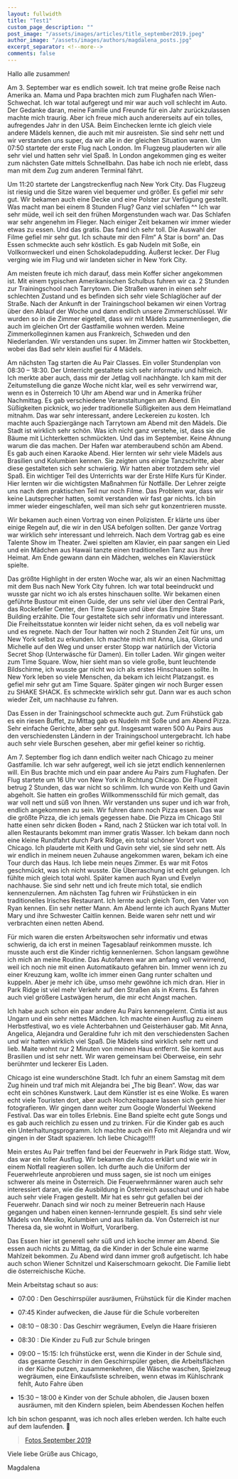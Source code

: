 ```yaml
---
layout: fullwidth
title: "Test1"
custom_page_description: ""
post_image: "/assets/images/articles/title_september2019.jpeg"
author_image: "/assets/images/authors/magdalena_posts.jpg"
excerpt_separator: <!--more-->
comments: false
---
```


Hallo alle zusammen!

Am 3. September war es endlich soweit. Ich trat meine große Reise nach Amerika an. Mama und Papa brachten mich zum Flughafen nach Wien-Schwechat. Ich war total aufgeregt und mir war auch voll schlecht im Auto. <!--more-->Der Gedanke daran, meine Familie und Freunde für ein Jahr zurückzulassen machte mich traurig. Aber ich freue mich auch andererseits auf ein tolles, aufregendes Jahr in den USA. Beim Einchecken lernte ich gleich viele andere Mädels kennen, die auch mit mir ausreisten. Sie sind sehr nett und wir verstanden uns super, da wir alle in der gleichen Situation waren. Um 07:50 startete der erste Flug nach London. Im Flugzeug plauderten wir alle sehr viel und hatten sehr viel Spaß. In London angekommen ging es weiter zum nächsten Gate mittels Schnellbahn. Das habe ich noch nie erlebt, dass man mit dem Zug zum anderen Terminal fährt.

Um 11:20 startete der Langstreckenflug nach New York City. Das Flugzeug ist riesig und die Sitze waren viel bequemer und größer. Es gefiel mir sehr gut. Wir bekamen auch eine Decke und eine Polster zur Verfügung gestellt. Was macht man bei einem 8 Stunden Flug? Ganz viel schlafen ^^ Ich war sehr müde, weil ich seit den frühen Morgenstunden wach war. Das Schlafen war sehr angenehm im Flieger. Nach einiger Zeit bekamen wir immer wieder etwas zu essen. Und das gratis. Das fand ich sehr toll. Die Auswahl der Filme gefiel mir sehr gut. Ich schaute mir den Film“ A Star is born“ an. Das Essen schmeckte auch sehr köstlich. Es gab Nudeln mit Soße, ein Vollkornweckerl und einen Schokoladepudding. Äußerst lecker. Der Flug verging wie im Flug und wir landeten sicher in New York City.

Am meisten freute ich mich darauf, dass mein Koffer sicher angekommen ist. Mit einem typischen Amerikanischen Schulbus fuhren wir ca. 2 Stunden zur Trainingschool nach Tarrytown. Die Straßen waren in einen sehr schlechten Zustand und es befinden sich sehr viele Schlaglöcher auf der Straße. Nach der Ankunft in der Trainingschool bekamen wir einen Vortrag über den Ablauf der Woche und dann endlich unsere Zimmerschlüssel. Wir wurden so in die Zimmer eigeteilt, dass wir mit Mädels zusammenliegen, die auch im gleichen Ort der Gastfamilie wohnen werden. Meine Zimmerkolleginnen kamen aus Frankreich, Schweden und den Niederlanden. Wir verstanden uns super. Im Zimmer hatten wir Stockbetten, wobei das Bad sehr klein ausfiel für 4 Mädels.

Am nächsten Tag starten die Au Pair Classes. Ein voller Stundenplan von 08:30 – 18:30. Der Unterricht gestaltete sich sehr informativ und hilfreich. Ich merkte aber auch, dass mir der Jetlag voll nachhängte. Ich kam mit der Zeitumstellung die ganze Woche nicht klar, weil es sehr verwirrend war, wenn es in Österreich 10 Uhr am Abend war und in Amerika früher Nachmittag. Es gab verschiedene Veranstaltungen am Abend. Ein Süßigkeiten picknick, wo jeder traditionelle Süßigkeiten aus dem Heimatland mitnahm. Das war sehr interessant, andere Leckereien zu kosten. Ich machte auch Spaziergänge nach Tarrytown am Abend mit den Mädels. Die Stadt ist wirklich sehr schön. Was ich nicht ganz verstehe, ist, dass sie die Bäume mit Lichterketten schmückten. Und das im September. Keine Ahnung warum die das machen. Der Hafen war atemberaubend schön am Abend. Es gab auch einen Karaoke Abend. Hier lernten wir sehr viele Mädels aus Brasilien und Kolumbien kennen. Sie zeigten uns einige Tanzschritte, aber diese gestalteten sich sehr schwierig. Wir hatten aber trotzdem sehr viel Spaß. Ein wichtiger Teil des Unterrichts war der Erste Hilfe Kurs für Kinder. Hier lernten wir die wichtigsten Maßnahmen für Notfälle. Der Lehrer zeigte uns nach dem praktischen Teil nur noch Filme. Das Problem war, dass wir keine Lautsprecher hatten, somit verstanden wir fast gar nichts. Ich bin immer wieder eingeschlafen, weil man sich sehr gut konzentrieren musste.

Wir bekamen auch einen Vortrag von einen Polizisten. Er klärte uns über einige Regeln auf, die wir in den USA befolgen sollten. Der ganze Vortrag war wirklich sehr interessant und lehrreich. Nach dem Vortrag gab es eine Talente Show im Theater. Zwei spielten am Klavier, ein paar sangen ein Lied und ein Mädchen aus Hawaii tanzte einen traditionellen Tanz aus ihrer Heimat. Am Ende gewann dann ein Mädchen, welches ein Klavierstück spielte.

Das größte Highlight in der ersten Woche war, als wir an einen Nachmittag mit dem Bus nach New York City fuhren. Ich war total beeindruckt und wusste gar nicht wo ich als erstes hinschauen sollte. Wir bekamen einen geführte Bustour mit einen Guide, der uns sehr viel über den Central Park, das Rockefeller Center, den Time Square und über das Empire State Building erzählte. Die Tour gestaltete sich sehr informativ und interessant. Die Freiheitsstatue konnten wir leider nicht sehen, da es voll nebelig war und es regnete. Nach der Tour hatten wir noch 2 Stunden Zeit für uns, um New York selbst zu erkunden. Ich machte mich mit Anna, Lisa, Gloria und Michelle auf den Weg und unser erster Stopp war natürlich der Victoria Secret Shop (Unterwäsche für Damen). Ein toller Laden. Wir gingen weiter zum Time Square. Wow, hier sieht man so viele große, bunt leuchtende Bildschirme, ich wusste gar nicht wo ich als erstes Hinschauen sollte. In New York leben so viele Menschen, da bekam ich leicht Platzangst. es gefiel mir sehr gut am Time Square. Später gingen wir noch Burger essen zu SHAKE SHACK.  Es schmeckte wirklich sehr gut. Dann war es auch schon wieder Zeit, um nachhause zu fahren.

Das Essen in der Trainingschool schmeckte auch gut. Zum Frühstück gab es ein riesen Buffet, zu Mittag gab es Nudeln mit Soße und am Abend Pizza. Sehr einfache Gerichte, aber sehr gut. Insgesamt waren 500 Au Pairs aus den verschiedensten Ländern in der Trainingschool untergebracht. Ich habe auch sehr viele Burschen gesehen, aber mir gefiel keiner so richtig.

Am 7. September flog ich dann endlich weiter nach Chicago zu meiner Gastfamilie. Ich war sehr aufgeregt, weil ich sie jetzt endlich kennenlernen will. Ein Bus brachte mich und ein paar andere Au Pairs zum Flughafen. Der Flug startete um 16 Uhr von New York in Richtung Chicago. Die Flugzeit betrug 2 Stunden, das war nicht so schlimm. Ich wurde von Keith und Gavin abgeholt. Sie hatten ein großes Willkommensschild für mich gemalt, das war voll nett und süß von Ihnen. Wir verstanden uns super und ich war froh, endlich angekommen zu sein. Wir fuhren dann noch Pizza essen. Das war die größte Pizza, die ich jemals gegessen habe. Die Pizza im Chicago Stil hatte einen sehr dicken Boden + Rand, nach 2 Stücken war ich total voll. In allen Restaurants bekommt man immer gratis Wasser. Ich bekam dann noch eine kleine Rundfahrt durch Park Ridge, ein total schöner Vorort von Chicago. Ich plauderte mit Keith und Gavin sehr viel, sie sind sehr nett. Als wir endlich in meinem neuen Zuhause angekommen waren, bekam ich eine Tour durch das Haus. Ich liebe mein neues Zimmer. Es war mit Fotos geschmückt, was ich nicht wusste. Die Überraschung ist echt gelungen. Ich fühlte mich gleich total wohl. Später kamen auch Ryan und Evelyn nachhause. Sie sind sehr nett und ich freute mich total, sie endlich kennenzulernen. Am nächsten Tag fuhren wir Frühstücken in ein traditionelles Irisches Restaurant. Ich lernte auch gleich Tom, den Vater von Ryan kennen. Ein sehr netter Mann. Am Abend lernte ich auch Ryans Mutter Mary und ihre Schwester Caitlin kennen. Beide waren sehr nett und wir verbrachten einen netten Abend.

Für mich waren die ersten Arbeitswochen sehr informativ und etwas schwierig, da ich erst in meinen Tagesablauf reinkommen musste. Ich musste auch erst die Kinder richtig kennenlernen. Schon langsam gewöhne ich mich an meine Routine. Das Autofahren war am anfang voll verwirrend, weil ich noch nie mit einen Automatikauto gefahren bin. Immer wenn ich zu einer Kreuzung kam, wollte ich immer einen Gang runter schalten und kuppeln. Aber je mehr ich übe, umso mehr gewöhne ich mich dran. Hier in Park Ridge ist viel mehr Verkehr auf den Straßen als in Krems. Es fahren auch viel größere Lastwägen herum, die mir echt Angst machen.

Ich habe auch schon ein paar andere Au Pairs kennengelernt. Cintia ist aus Ungarn und ein sehr nettes Mädchen. Ich machte einen Ausflug zu einem Herbstfestival, wo es viele Achterbahnen und Geisterhäuser gab. Mit Anna, Angelica, Alejandra und Geraldine fuhr ich mit den verschiedensten Sachen und wir hatten wirklich viel Spaß. Die Mädels sind wirklich sehr nett und lieb. Maite wohnt nur 2 Minuten von meinen Haus entfernt. Sie kommt aus Brasilien und ist sehr nett. Wir waren gemeinsam bei Oberweise, ein sehr berühmter und leckerer Eis Laden.

Chicago ist eine wunderschöne Stadt. Ich fuhr an einem Samstag mit dem Zug hinein und traf mich mit Alejandra bei „The big Bean“. Wow, das war echt ein schönes Kunstwerk. Laut dem Künstler ist es eine Wolke. Es waren echt viele Touristen dort, aber auch Hochzeitspaare lassen sich gerne hier fotografieren. Wir gingen dann weiter zum Google Wonderful Weekend Festival. Das war ein tolles Erlebnis. Eine Band spielte echt gute Songs und es gab auch reichlich zu essen und zu trinken. Für die Kinder gab es auch ein Unterhaltungsprogramm. Ich machte auch ein Foto mit Alejandra und wir gingen in der Stadt spazieren. Ich liebe Chicago!!!!

Mein erstes Au Pair treffen fand bei der Feuerwehr in Park Ridge statt. Wow, das war ein toller Ausflug. Wir bekamen die Autos erklärt und wie wir in einem Notfall reagieren sollen. Ich durfte auch die Uniform der Feuerwehrleute anprobieren und muss sagen, sie ist noch um einiges schwerer als meine in Österreich. Die Feuerwehrmänner waren auch sehr interessiert daran, wie die Ausbildung in Österreich ausschaut und ich habe auch sehr viele Fragen gestellt. Mir hat es sehr gut gefallen bei der Feuerwehr. Danach sind wir noch zu meiner Betreuerin nach Hause gegangen und haben einen kennen-lernrunde gespielt. Es sind sehr viele Mädels von Mexiko, Kolumbien und aus Italien da. Von Österreich ist nur Theresa da, sie wohnt in Wolfurt, Vorarlberg.  

Das Essen hier ist generell sehr süß und ich koche immer am Abend. Sie essen auch nichts zu Mittag, da die Kinder in der Schule eine warme Mahlzeit bekommen. Zu Abend wird dann immer groß aufgetischt. Ich habe auch schon Wiener Schnitzel und Kaiserschmoarn gekocht. Die Familie liebt die österreichische Küche.

Mein Arbeitstag schaut so aus:

- 07:00 : Den Geschirrspüler ausräumen, Frühstück für die Kinder machen

- 07:45 Kinder aufwecken, die Jause für die Schule vorbereiten

- 08:10 – 08:30 : Das Geschirr wegräumen, Evelyn die Haare frisieren

- 08:30 : Die Kinder zu Fuß zur Schule bringen

- 09:00 – 15:15: Ich frühstücke erst, wenn die Kinder in der Schule sind, das gesamte Geschirr in den Geschirrspüler geben, die Arbeitsflächen in der Küche putzen, zusammenkehren, die Wäsche waschen, Spielzeug wegräumen, eine Einkaufsliste schreiben, wenn etwas im Kühlschrank fehlt, Auto Fahre üben

- 15:30 – 18:00 è Kinder von der Schule abholen, die Jausen boxen ausräumen, mit den Kindern spielen, beim Abendessen Kochen helfen

Ich bin schon gespannt, was ich noch alles erleben werden. Ich halte euch auf dem laufenden. 🙂

> 
> <a href="https://photos.app.goo.gl/5LW3VA9x5DR8ufET9" target="_blank">Fotos September 2019</a>
> 

Viele liebe Grüße aus Chicago,

Magdalena

